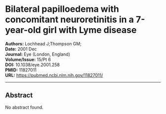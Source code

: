# Bilateral papilloedema with concomitant neuroretinitis in a 7-year-old girl with Lyme disease

**Authors:** Lochhead J;Thompson GM;  
**Date:** 2001 Dec  
**Journal:** Eye (London, England)  
**Volume/Issue:** 15/Pt 6  
**DOI:** 10.1038/eye.2001.258  
**PMID:** 11827011  
**URL:** https://pubmed.ncbi.nlm.nih.gov/11827011/

---

## Abstract

No abstract found.
